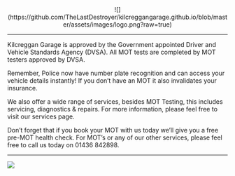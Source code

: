 <center>![](https://github.com/TheLastDestroyer/kilcreggangarage.github.io/blob/master/assets/images/logo.png?raw=true)</center>

---
Kilcreggan Garage is approved by the Government appointed Driver and Vehicle Standards Agency (DVSA). All MOT tests are completed by MOT testers approved by DVSA.

Remember, Police now have number plate recognition and can access your vehicle details instantly! If you don’t have an MOT it also invalidates your insurance.

We also offer a wide range of services, besides MOT Testing, this includes servicing, diagnostics & repairs. For more information, please feel free to visit our services page.

Don’t forget that if you book your MOT with us today we’ll give you a free pre-MOT health check. For MOT’s or any of our other services, please feel free to call us today on 01436 842898.

---
![](https://github.com/TheLastDestroyer/kilcreggangarage.github.io/blob/master/assets/images/acreditation.png?raw=true)
